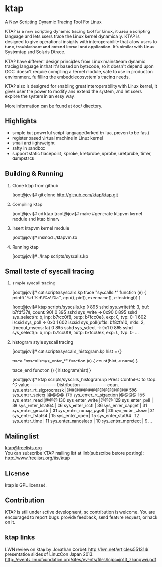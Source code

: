 ktap
====

A New Scripting Dynamic Tracing Tool For Linux

KTAP is a new scripting dynamic tracing tool for Linux,
it uses a scripting language and lets users trace the Linux kernel dynamically.
KTAP is designed to give operational insights with interoperability
that allow users to tune, troubleshoot and extend kernel and application.
It's similar with Linux Systemtap and Solaris Dtrace.

KTAP have different design principles from Linux mainstream dynamic tracing
language in that it's based on bytecode, so it doesn't depend upon GCC,
doesn't require compiling a kernel module, safe to use in production
environment, fulfilling the embedd ecosystem's tracing needs.

KTAP also is designed for enabling great interoperability with Linux kernel,
it gives user the power to modify and extend the system, and let users
explore the system in an easy way.

More information can be found at doc/ directory.


Highlights
----------

- simple but powerful script language(forked by lua, proven to be fast)
- register based virtual machine in Linux kernel
- small and lightweight
- safty in sandbox
- support static tracepoint, kprobe, kretprobe, uprobe, uretprobe, timer, dumpstack

Building & Running
------------------

1) Clone ktap from github  

	[root@jovi]# git clone http://github.com/ktap/ktap.git

2) Compiling ktap  

	[root@jovi]# cd ktap
	[root@jovi]# make       #generate ktapvm kernel module and ktap binary

3) Insert ktapvm kernel module  

	[root@jovi]# insmod ./ktapvm.ko

4) Running ktap  

	[root@jovi]# ./ktap scripts/syscalls.kp


Small taste of syscall tracing
-------------------------------------

1) simple syscall tracing  

	[root@jovi]# cat scripts/syscalls.kp
	trace "syscalls:*" function (e) {
		printf("%d %d\t%s\t%s", cpu(), pid(), execname(), e.tostring())
	}

	[root@jovi]# ktap scripts/syscalls.kp
	0 895   sshd    sys_write(fd: 3, buf: b7fdf378, count: 90)
	0 895   sshd    sys_write -> 0x90
	0 895   sshd    sys_select(n: b, inp: b7fcc0f8, outp: b7fcc0e8, exp: 0, tvp: 0)
	1 602   iscsid  sys_poll -> 0x0
	1 602   iscsid  sys_poll(ufds: bf82fa10, nfds: 2, timeout_msecs: fa)
	0 895   sshd    sys_select -> 0x1
	0 895   sshd    sys_select(n: b, inp: b7fcc0f8, outp: b7fcc0e8, exp: 0, tvp: 0)
	...

2) histogram style syscall tracing  

	[root@jovi]# cat scripts/syscalls_histogram.kp
	hist = {}

	trace "syscalls:sys_enter_*" function (e) {
		    count(hist, e.name)
	}

	trace_end function () {
		    histogram(hist)
	}

	[root@jovi]# ktap scripts/syscalls_histogram.kp
	Press Control-C to stop.
	^C
                          value ------------- Distribution ------------- count
        sys_enter_rt_sigprocmask |@@@@@@@@@@@@@@@                        596
                sys_enter_select |@@@@                                   179
          sys_enter_rt_sigaction |@@@@                                   165
                  sys_enter_read |@@@                                    130
                 sys_enter_write |@@@                                    129
                  sys_enter_poll |                                       38
               sys_enter_lstat64 |                                       36
                 sys_enter_ioctl |                                       36
                sys_enter_capget |                                       31
              sys_enter_getxattr |                                       31
            sys_enter_mmap_pgoff |                                       28
                 sys_enter_close |                                       21
               sys_enter_fstat64 |                                       15
                  sys_enter_open |                                       15
                sys_enter_stat64 |                                       12
                  sys_enter_time |                                       11
             sys_enter_nanosleep |                                       10
              sys_enter_mprotect |                                       9
			     ...


Mailing list
------------
ktap@freelists.org  
You can subscribe KTAP mailing list at link(subscribe before posting):
http://www.freelists.org/list/ktap


License
-------
ktap is GPL licensed.  


Contribution
------------
KTAP is still under active development, so contribution is welcome.
You are encouraged to report bugs, provide feedback, send feature request,
or hack on it.


ktap links
----------
LWN review on ktap by Jonathan Corbet: http://lwn.net/Articles/551314/  
presentation slides of LinuxCon Japan 2013: http://events.linuxfoundation.org/sites/events/files/lcjpcojp13_zhangwei.pdf


